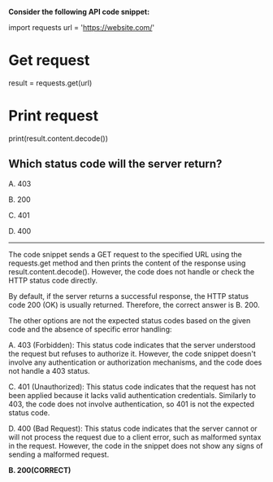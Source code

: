 **Consider the following API code snippet:**
 
import requests 
url = 'https://website.com/' 
 
# Get request 
 
result = requests.get(url) 
 
# Print request 
 
print(result.content.decode()) 
 
## Which status code will the server return? 
 
A. 403

B. 200

C. 401

D. 400

---

The code snippet sends a GET request to the specified URL using the requests.get method and then prints the content of the response using result.content.decode(). However, the code does not handle or check the HTTP status code directly.

By default, if the server returns a successful response, the HTTP status code 200 (OK) is usually returned. Therefore, the correct answer is B. 200.

The other options are not the expected status codes based on the given code and the absence of specific error handling:

A. 403 (Forbidden): This status code indicates that the server understood the request but refuses to authorize it. However, the code snippet doesn't involve any authentication or authorization mechanisms, and the code does not handle a 403 status.

C. 401 (Unauthorized): This status code indicates that the request has not been applied because it lacks valid authentication credentials. Similarly to 403, the code does not involve authentication, so 401 is not the expected status code.

D. 400 (Bad Request): This status code indicates that the server cannot or will not process the request due to a client error, such as malformed syntax in the request. However, the code in the snippet does not show any signs of sending a malformed request.

**B. 200(CORRECT)**

